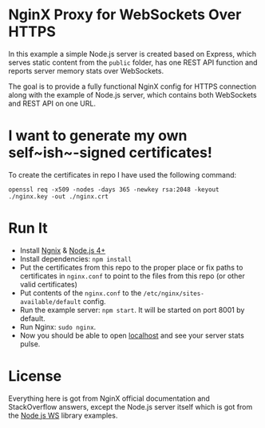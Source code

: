 # NginX Proxy for WebSockets Over HTTPS

In this example a simple Node.js server is created based on Express, which serves static content from the `public` folder, has one REST API function and reports server memory stats over WebSockets.

The goal is to provide a fully functional NginX config for HTTPS connection along with the example of Node.js server, which contains both WebSockets and REST API on one URL.

# I want to generate my own self~ish~-signed certificates!

To create the certificates in repo I have used the following command:

```
openssl req -x509 -nodes -days 365 -newkey rsa:2048 -keyout ./nginx.key -out ./nginx.crt
```

# Run It

* Install [Ngnix](http://nginx.org) & [Node.js 4+](https://nodejs.org/)
* Install dependencies: `npm install`
* Put the certificates from this repo to the proper place or fix paths to certificates in `nginx.conf` to point to the files from this repo (or other valid certificates)
* Put contents of the `nginx.conf` to the `/etc/nginx/sites-available/default` config.
* Run the example server: `npm start`. It will be started on port 8001 by default.
* Run Nginx: `sudo nginx`.
* Now you should be able to open [localhost](https://localhost) and see your server stats pulse.

# License

Everything here is got from NginX official documentation and StackOverflow answers, except the Node.js server itself which is got from the [Node js WS](https://github.com/websockets/ws) library examples.
